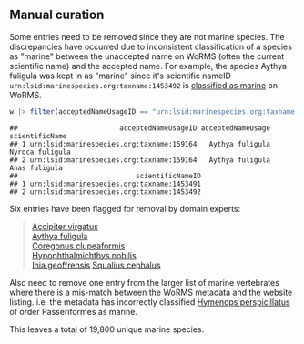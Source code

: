 ## Manual curation

Some entries need to be removed since they are not marine species. The discrepancies have occurred due to inconsistent classification of a species as "marine" between the unaccepted name on WoRMS (often the current scientific name) and the accepted name. For example, the species Aythya fuligula was kept in as "marine" since it's scientific nameID `urn:lsid:marinespecies.org:taxname:1453492` is [classified as marine](https://www.marinespecies.org/aphia.php?p=taxdetails&id=1453492) on WoRMS. 

``` r
w |> filter(acceptedNameUsageID == "urn:lsid:marinespecies.org:taxname:159164") |> select(acceptedNameUsageID,acceptedNameUsage,scientificName,scientificNameID)
```

    ##                         acceptedNameUsageID acceptedNameUsage  scientificName
    ## 1 urn:lsid:marinespecies.org:taxname:159164   Aythya fuligula Nyroca fuligula
    ## 2 urn:lsid:marinespecies.org:taxname:159164   Aythya fuligula   Anas fuligula
    ##                             scientificNameID
    ## 1 urn:lsid:marinespecies.org:taxname:1453491
    ## 2 urn:lsid:marinespecies.org:taxname:1453492

Six entries have been flagged for removal by domain experts:  
> [Accipiter virgatus](https://www.marinespecies.org/aphia.php?p=taxdetails&id=1611552)  
> [Aythya fuligula](https://www.marinespecies.org/aphia.php?p=taxdetails&id=159164)  
> [Coregonus clupeaformis](https://www.marinespecies.org/aphia.php?p=taxdetails&id=158726)  
> [Hypophthalmichthys nobilis](https://www.marinespecies.org/aphia.php?p=taxdetails&id=154600)  
> [Inia geoffrensis](https://www.marinespecies.org/aphia.php?p=taxdetails&id=254960) 
> [Squalius cephalus](https://www.marinespecies.org/aphia.php?p=taxdetails&id=282855)  
    

Also need to remove one entry from the larger list of marine vertebrates where there is a mis-match between the WoRMS metadata and the website listing. i.e. the metadata has incorrectly classified [Hymenops perspicillatus](https://www.marinespecies.org/aphia.php?p=taxdetails&id=1034745 ) of order Passeriformes as marine.   
  
This leaves a total of 19,800 unique marine species.